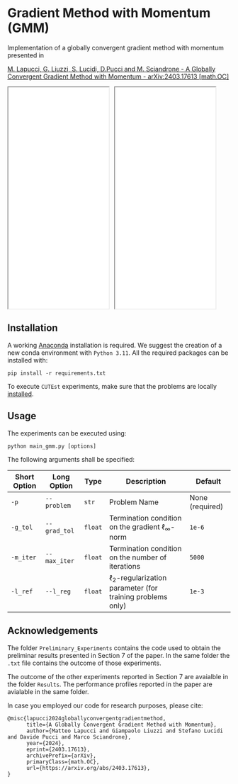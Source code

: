 # Gradient Method with Momentum (GMM)
Implementation of a globally convergent gradient method with momentum presented in 

[M. Lapucci, G. Liuzzi, S. Lucidi, D.Pucci and M. Sciandrone - A Globally Convergent Gradient Method with Momentum - arXiv:2403.17613 [math.OC]](https://arxiv.org/abs/2403.17613)

<div style="display: flex; gap: 10px;">
  <iframe src="Results/plots_cutest_gmm_lbfgs/n_it.pdf" width="45%" height="500px"></iframe>
  <iframe src="Results/plots_cutest_gmm_lbfgs/n_it.pdf" width="45%" height="500px"></iframe>
</div>

## Installation

A working [Anaconda](https://www.anaconda.com/) installation is required. We suggest the creation of a new conda environment with ```Python 3.11```. All the required packages can be installed with:
```
pip install -r requirements.txt
```
To execute ```CUTEst``` experiments, make sure that the problems are locally [installed](https://jfowkes.github.io/pycutest/_build/html/install.html).

## Usage
The experiments can be executed using:
```
python main_gmm.py [options]
```
The following arguments shall be specified:

<div align='center'>
  
| Short Option  | Long Option           | Type    | Description                                          | Default           |
|---------------|-----------------------|---------|------------------------------------------------------|-------------------|
| `-p`          | `--problem`    | `str`   | Problem Name               | None (required)   |
| `-g_tol`          | `--grad_tol`           | `float`   | Termination condition on the gradient $\ell_\infty$-norm | `1e-6`   |  
| `-m_iter`         | `--max_iter`      | `float`   | Termination condition on the number of iterations | `5000`   |
| `-l_ref`         | `--l_reg`      | `float`   | $\ell_2$-regularization parameter (for training problems only)  | `1e-3`|

</div>


## Acknowledgements
The folder `Preliminary_Experiments` contains the code used to obtain the preliminar results presented in Section 7 of the paper. In the same folder the `.txt` file contains the outcome of those experiments.

The outcome of the other experiments reported in Section 7 are avaialble in the folder `Results`. The performance profiles reported in the paper are avialable in the same folder.

In case you employed our code for research purposes, please cite:

```
@misc{lapucci2024globallyconvergentgradientmethod,
      title={A Globally Convergent Gradient Method with Momentum}, 
      author={Matteo Lapucci and Giampaolo Liuzzi and Stefano Lucidi and Davide Pucci and Marco Sciandrone},
      year={2024},
      eprint={2403.17613},
      archivePrefix={arXiv},
      primaryClass={math.OC},
      url={https://arxiv.org/abs/2403.17613}, 
}
```
